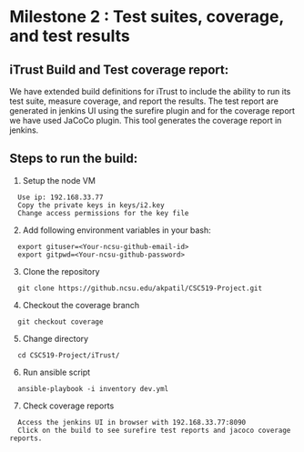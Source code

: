 # Milestone 2 : Test suites, coverage, and test results

## iTrust Build and Test coverage report:

We have extended build definitions for iTrust to include the ability to run its test suite, measure coverage, and report the results. The test report are generated in jenkins UI using the surefire plugin and for the coverage report we have used JaCoCo plugin. This tool generates the coverage report in jenkins.

## Steps to run the build:

1. Setup the node VM

  ```
    Use ip: 192.168.33.77
    Copy the private keys in keys/i2.key
    Change access permissions for the key file
  ```
2. Add following environment variables in your bash:
  
  ```
    export gituser=<Your-ncsu-github-email-id>
    export gitpwd=<Your-ncsu-github-password>
  ```
3. Clone the repository

  ```
    git clone https://github.ncsu.edu/akpatil/CSC519-Project.git
  ```
4. Checkout the coverage branch

  ```
    git checkout coverage
  ```

5. Change directory
  
  ```
    cd CSC519-Project/iTrust/
  ```
6. Run ansible script
  
  ```
    ansible-playbook -i inventory dev.yml
  ```
7. Check coverage reports
  
  ```
    Access the jenkins UI in browser with 192.168.33.77:8090
    Click on the build to see surefire test reports and jacoco coverage reports.
  ```
